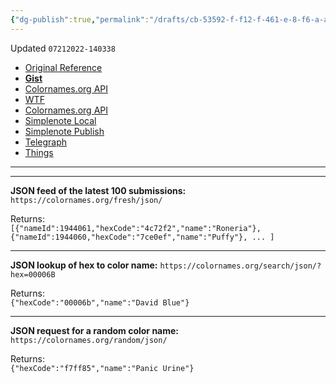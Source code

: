 ```yaml
---
{"dg-publish":true,"permalink":"/drafts/cb-53592-f-f12-f-461-e-8-f6-a-a94992749-aa-9-2/","dgHomeLink":true,"dgPassFrontmatter":false}
---
```


Updated `07212022-140338`

- [Original Reference](https://colornames.org/download/)
- [**Gist**](https://gist.github.com/3e3fc2e93334e532cc7cadc3ae29ffb3)
- [Colornames.org API](drafts://open?uuid=CB53592F-F12F-461E-8F6A-A94992749AA9)
- [WTF](https://davidblue.wtf/drafts/CB53592F-F12F-461E-8F6A-A94992749AA9.html)
- [Colornames.org API](https://chaff.writeas.com/colornames-org-api)
- [Simplenote Local](simplenote://note/355959168e2044ab8b0daac25e2e7dad)
- [Simplenote Publish](http://simp.ly/publish/KwnCRC)
- [Telegraph](https://telegra.ph/Colornamesorg-API-07-21)
- [Things](things:///show?id=5RuUwi1hpaLaoNzswXWPL4)

---
<script src="https://gist.github.com/3e3fc2e93334e532cc7cadc3ae29ffb3.js"></script>
---

**JSON feed of the latest 100 submissions:**  
`https://colornames.org/fresh/json/`

Returns:  
`[{"nameId":1944061,"hexCode":"4c72f2","name":"Roneria"},{"nameId":1944060,"hexCode":"7ce0ef","name":"Puffy"}, ... ]`

---

**JSON lookup of hex to color name:**
`https://colornames.org/search/json/?hex=00006B`

Returns:  
`{"hexCode":"00006b","name":"David Blue"}`

---

**JSON request for a random color name:**
`https://colornames.org/random/json/`

Returns:  
`{"hexCode":"f7ff85","name":"Panic Urine"}`